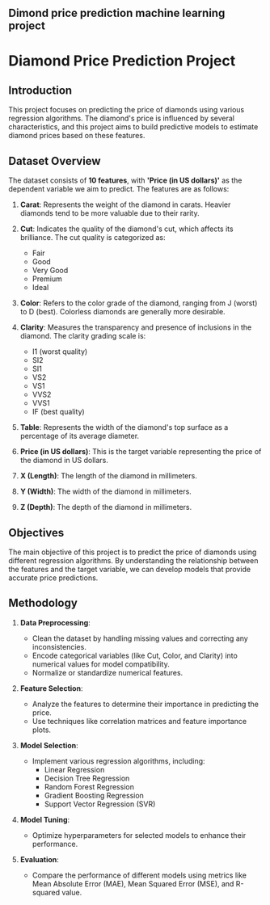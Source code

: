 ## Dimond price prediction machine learning project
# Diamond Price Prediction Project

## Introduction
This project focuses on predicting the price of diamonds using various regression algorithms. The diamond's price is influenced by several characteristics, and this project aims to build predictive models to estimate diamond prices based on these features.

## Dataset Overview
The dataset consists of **10 features**, with **'Price (in US dollars)'** as the dependent variable we aim to predict. The features are as follows:

1. **Carat**: Represents the weight of the diamond in carats. Heavier diamonds tend to be more valuable due to their rarity.
  
2. **Cut**: Indicates the quality of the diamond's cut, which affects its brilliance. The cut quality is categorized as:
   - Fair
   - Good
   - Very Good
   - Premium
   - Ideal
  
3. **Color**: Refers to the color grade of the diamond, ranging from J (worst) to D (best). Colorless diamonds are generally more desirable.

4. **Clarity**: Measures the transparency and presence of inclusions in the diamond. The clarity grading scale is:
   - I1 (worst quality)
   - SI2
   - SI1
   - VS2
   - VS1
   - VVS2
   - VVS1
   - IF (best quality)

5. **Table**: Represents the width of the diamond's top surface as a percentage of its average diameter.

6. **Price (in US dollars)**: This is the target variable representing the price of the diamond in US dollars.

7. **X (Length)**: The length of the diamond in millimeters.

8. **Y (Width)**: The width of the diamond in millimeters.

9. **Z (Depth)**: The depth of the diamond in millimeters.

## Objectives
The main objective of this project is to predict the price of diamonds using different regression algorithms. By understanding the relationship between the features and the target variable, we can develop models that provide accurate price predictions.

## Methodology
1. **Data Preprocessing**: 
   - Clean the dataset by handling missing values and correcting any inconsistencies.
   - Encode categorical variables (like Cut, Color, and Clarity) into numerical values for model compatibility.
   - Normalize or standardize numerical features.

2. **Feature Selection**:
   - Analyze the features to determine their importance in predicting the price.
   - Use techniques like correlation matrices and feature importance plots.

3. **Model Selection**:
   - Implement various regression algorithms, including:
     - Linear Regression
     - Decision Tree Regression
     - Random Forest Regression
     - Gradient Boosting Regression
     - Support Vector Regression (SVR)

4. **Model Tuning**:
   - Optimize hyperparameters for selected models to enhance their performance.

5. **Evaluation**:
   - Compare the performance of different models using metrics like Mean Absolute Error (MAE), Mean Squared Error (MSE), and R-squared value.




